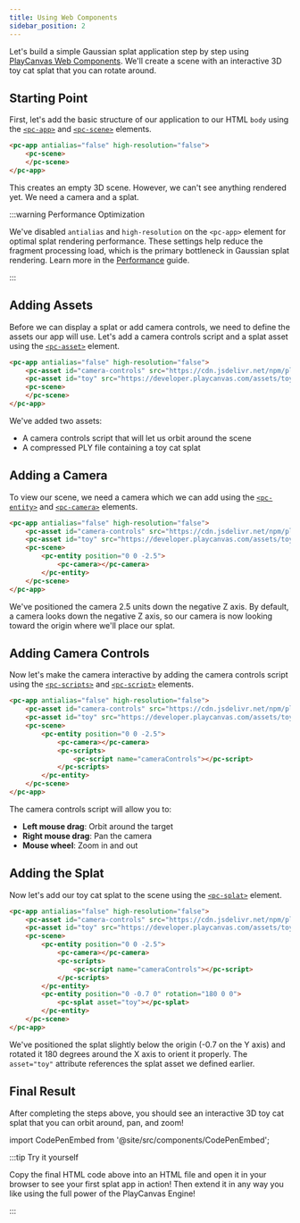 ```yaml
---
title: Using Web Components
sidebar_position: 2
---
```


Let's build a simple Gaussian splat application step by step using [PlayCanvas Web Components](/user-manual/web-components). We'll create a scene with an interactive 3D toy cat splat that you can rotate around.

## Starting Point

First, let's add the basic structure of our application to our HTML `body` using the [`<pc-app>`](/user-manual/web-components/tags/pc-app) and [`<pc-scene>`](/user-manual/web-components/tags/pc-scene) elements.

```html
<pc-app antialias="false" high-resolution="false">
    <pc-scene>
    </pc-scene>
</pc-app>
```

This creates an empty 3D scene. However, we can't see anything rendered yet. We need a camera and a splat.

:::warning Performance Optimization

We've disabled `antialias` and `high-resolution` on the `<pc-app>` element for optimal splat rendering performance. These settings help reduce the fragment processing load, which is the primary bottleneck in Gaussian splat rendering. Learn more in the [Performance](../engine-features/performance.md) guide.

:::

## Adding Assets

Before we can display a splat or add camera controls, we need to define the assets our app will use. Let's add a camera controls script and a splat asset using the [`<pc-asset>`](/user-manual/web-components/tags/pc-asset) element.

```html {2-3}
<pc-app antialias="false" high-resolution="false">
    <pc-asset id="camera-controls" src="https://cdn.jsdelivr.net/npm/playcanvas/scripts/esm/camera-controls.mjs" preload></pc-asset>
    <pc-asset id="toy" src="https://developer.playcanvas.com/assets/toy-cat.compressed.ply"></pc-asset>
    <pc-scene>
    </pc-scene>
</pc-app>
```

We've added two assets:

- A camera controls script that will let us orbit around the scene
- A compressed PLY file containing a toy cat splat

## Adding a Camera

To view our scene, we need a camera which we can add using the [`<pc-entity>`](/user-manual/web-components/tags/pc-entity) and [`<pc-camera>`](/user-manual/web-components/tags/pc-camera) elements.

```html {5-7}
<pc-app antialias="false" high-resolution="false">
    <pc-asset id="camera-controls" src="https://cdn.jsdelivr.net/npm/playcanvas/scripts/esm/camera-controls.mjs" preload></pc-asset>
    <pc-asset id="toy" src="https://developer.playcanvas.com/assets/toy-cat.compressed.ply"></pc-asset>
    <pc-scene>
        <pc-entity position="0 0 -2.5">
            <pc-camera></pc-camera>
        </pc-entity>
    </pc-scene>
</pc-app>
```

We've positioned the camera 2.5 units down the negative Z axis. By default, a camera looks down the negative Z axis, so our camera is now looking toward the origin where we'll place our splat.

## Adding Camera Controls

Now let's make the camera interactive by adding the camera controls script using the [`<pc-scripts>`](/user-manual/web-components/tags/pc-scripts) and [`<pc-script>`](/user-manual/web-components/tags/pc-script) elements.

```html {7-9}
<pc-app antialias="false" high-resolution="false">
    <pc-asset id="camera-controls" src="https://cdn.jsdelivr.net/npm/playcanvas/scripts/esm/camera-controls.mjs" preload></pc-asset>
    <pc-asset id="toy" src="https://developer.playcanvas.com/assets/toy-cat.compressed.ply"></pc-asset>
    <pc-scene>
        <pc-entity position="0 0 -2.5">
            <pc-camera></pc-camera>
            <pc-scripts>
                <pc-script name="cameraControls"></pc-script>
            </pc-scripts>
        </pc-entity>
    </pc-scene>
</pc-app>
```

The camera controls script will allow you to:

- **Left mouse drag**: Orbit around the target
- **Right mouse drag**: Pan the camera
- **Mouse wheel**: Zoom in and out

## Adding the Splat

Now let's add our toy cat splat to the scene using the [`<pc-splat>`](/user-manual/web-components/tags/pc-splat) element.

```html {11-13}
<pc-app antialias="false" high-resolution="false">
    <pc-asset id="camera-controls" src="https://cdn.jsdelivr.net/npm/playcanvas/scripts/esm/camera-controls.mjs" preload></pc-asset>
    <pc-asset id="toy" src="https://developer.playcanvas.com/assets/toy-cat.compressed.ply"></pc-asset>
    <pc-scene>
        <pc-entity position="0 0 -2.5">
            <pc-camera></pc-camera>
            <pc-scripts>
                <pc-script name="cameraControls"></pc-script>
            </pc-scripts>
        </pc-entity>
        <pc-entity position="0 -0.7 0" rotation="180 0 0">
            <pc-splat asset="toy"></pc-splat>
        </pc-entity>
    </pc-scene>
</pc-app>
```

We've positioned the splat slightly below the origin (-0.7 on the Y axis) and rotated it 180 degrees around the X axis to orient it properly. The `asset="toy"` attribute references the splat asset we defined earlier.

## Final Result

After completing the steps above, you should see an interactive 3D toy cat splat that you can orbit around, pan, and zoom!

import CodePenEmbed from '@site/src/components/CodePenEmbed';

<CodePenEmbed id="MYgGZax" title="<pc-splat> example" />

:::tip Try it yourself

Copy the final HTML code above into an HTML file and open it in your browser to see your first splat app in action! Then extend it in any way you like using the full power of the PlayCanvas Engine!

:::
